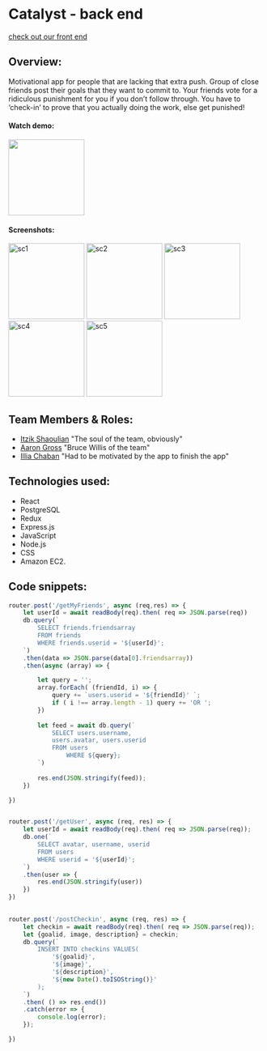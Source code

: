 # Catalyst - back end
[check out our front end](https://github.com/PlantedDC/planted-front)


## Overview:
Motivational app for people that are lacking that extra push. Group of close friends post their goals that they want to commit to. Your friends vote for a ridiculous punishment for you if you don’t follow through. You have to ‘check-in’ to prove that you actually doing the work, else get punished!

#### Watch demo:

<a href="https://www.youtube.com/watch?v=hNMJl7z7fHQ&t=0s" target="_blank">
  <img src="https://user-images.githubusercontent.com/34459770/40567095-ed30773e-6041-11e8-8f5b-7ca37e535b02.png" height="150"/>
</a>

#### Screenshots:

<div>
  <img width="150" alt="sc1" src="https://user-images.githubusercontent.com/34459770/40567439-4d3d368e-6043-11e8-8020-3b4117b18a15.png">
  <img width="150" alt="sc2" src="https://user-images.githubusercontent.com/34459770/40567441-4e48135a-6043-11e8-8664-5ff0846c3382.png">
  <img width="150" alt="sc3" src="https://user-images.githubusercontent.com/34459770/40567443-4f8611a4-6043-11e8-9b78-344b3f87d693.png">
  <img width="150" alt="sc4" src="https://user-images.githubusercontent.com/34459770/40567445-5100a01c-6043-11e8-87c4-1f61dbd6efc5.png">
  <img width="150" alt="sc5" src="https://user-images.githubusercontent.com/34459770/40567447-5287d52c-6043-11e8-9a2a-b8d32976d130.png">

</div>



## Team Members & Roles:
* [Itzik Shaoulian](https://github.com/itzik415) "The soul of the team, obviously"
* [Aaron Gross](https://github.com/ponchieponcho) "Bruce Willis of the team"
* [Illia Chaban](https://github.com/illiaChaban) "Had to be motivated by the app to finish the app"


## Technologies used:
 * React 
 * PostgreSQL 
 * Redux
 * Express.js 
 * JavaScript
 * Node.js
 * CSS
 * Amazon EC2.


## Code snippets:

```javascript
router.post('/getMyFriends', async (req,res) => {
    let userId = await readBody(req).then( req => JSON.parse(req))
    db.query(`
        SELECT friends.friendsarray
        FROM friends
        WHERE friends.userid = '${userId}';
    `)
    .then(data => JSON.parse(data[0].friendsarray))
    .then(async (array) => {

        let query = '';
        array.forEach( (friendId, i) => {
            query += `users.userid = '${friendId}' `;
            if ( i !== array.length - 1) query += 'OR ';
        })
    
        let feed = await db.query(`
            SELECT users.username,
            users.avatar, users.userid
            FROM users
                WHERE ${query};
        `)
        
        res.end(JSON.stringify(feed));
    })

})


router.post('/getUser', async (req, res) => {
    let userId = await readBody(req).then( req => JSON.parse(req));
    db.one(`
        SELECT avatar, username, userid
        FROM users
        WHERE userid = '${userId}';
    `)
    .then(user => {
        res.end(JSON.stringify(user))
    })
})

  
router.post('/postCheckin', async (req, res) => {
    let checkin = await readBody(req).then( req => JSON.parse(req));
    let {goalid, image, description} = checkin;
    db.query(`
        INSERT INTO checkins VALUES(
            '${goalid}',
            '${image}',
            '${description}',
            '${new Date().toISOString()}'
        );
    `)
    .then( () => res.end())
    .catch(error => {
        console.log(error); 
    });

})

```

